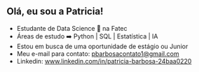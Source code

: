 ## Olá, eu sou a Patricia!
- Estudante de Data Science 🎲 na Fatec
- Áreas de estudo ➡️ Python | SQL | Estatística | IA
- Estou em busca de uma oportunidade de estágio ou Junior
- Meu e-mail para contato: pbarbosacontato1@gmail.com
- Linkedin: www.linkedin.com/in/patricia-barbosa-24baa0220

